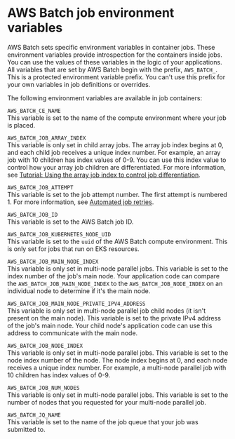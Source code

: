 # AWS Batch job environment variables<a name="job_env_vars"></a>

AWS Batch sets specific environment variables in container jobs\. These environment variables provide introspection for the containers inside jobs\. You can use the values of these variables in the logic of your applications\. All variables that are set by AWS Batch begin with the prefix, `AWS_BATCH_`\. This is a protected environment variable prefix\. You can't use this prefix for your own variables in job definitions or overrides\.

The following environment variables are available in job containers:

`AWS_BATCH_CE_NAME`  
This variable is set to the name of the compute environment where your job is placed\.

`AWS_BATCH_JOB_ARRAY_INDEX`  
This variable is only set in child array jobs\. The array job index begins at 0, and each child job receives a unique index number\. For example, an array job with 10 children has index values of 0\-9\. You can use this index value to control how your array job children are differentiated\. For more information, see [Tutorial: Using the array job index to control job differentiation](array_index_example.md)\.

`AWS_BATCH_JOB_ATTEMPT`  
This variable is set to the job attempt number\. The first attempt is numbered 1\. For more information, see [Automated job retries](job_retries.md)\.

`AWS_BATCH_JOB_ID`  
This variable is set to the AWS Batch job ID\.

`AWS_BATCH_JOB_KUBERNETES_NODE_UID`  
This variable is set to the `uuid` of the AWS Batch compute environment\. This is only set for jobs that run on EKS resources\.

`AWS_BATCH_JOB_MAIN_NODE_INDEX`  
This variable is only set in multi\-node parallel jobs\. This variable is set to the index number of the job's main node\. Your application code can compare the `AWS_BATCH_JOB_MAIN_NODE_INDEX` to the `AWS_BATCH_JOB_NODE_INDEX` on an individual node to determine if it's the main node\.

`AWS_BATCH_JOB_MAIN_NODE_PRIVATE_IPV4_ADDRESS`  
This variable is only set in multi\-node parallel job child nodes \(it isn't present on the main node\)\. This variable is set to the private IPv4 address of the job's main node\. Your child node's application code can use this address to communicate with the main node\.

`AWS_BATCH_JOB_NODE_INDEX`  
This variable is only set in multi\-node parallel jobs\. This variable is set to the node index number of the node\. The node index begins at 0, and each node receives a unique index number\. For example, a multi\-node parallel job with 10 children has index values of 0\-9\.

`AWS_BATCH_JOB_NUM_NODES`  
This variable is only set in multi\-node parallel jobs\. This variable is set to the number of nodes that you requested for your multi\-node parallel job\.

`AWS_BATCH_JQ_NAME`  
This variable is set to the name of the job queue that your job was submitted to\.